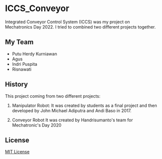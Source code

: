 # ICCS_Conveyor
Integrated Conveyor Control System (ICCS) was my project on Mechatronics Day 2022.
I tried to combined two different projects together.

## My Team
- Putu Herdy Kurniawan
- Agus
- Indri Puspita
- Risnawati

## History
This project coming from two different projects:
1. Manipulator Robot:
It was created by students as a final project and then developed by John Michael Adiputra and Andi Baso in 2017.

2. Conveyor Robot
It was created by Handrisumanto's team for Mechatronic's Day 2020

## License
[MIT License](LICENSE)